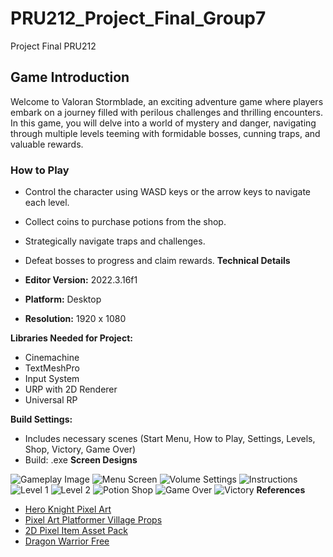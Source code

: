 # PRU212_Project_Final_Group7
Project Final PRU212
## Game Introduction

Welcome to Valoran Stormblade, an exciting adventure game where players embark on a journey filled with perilous challenges and thrilling encounters. In this game, you will delve into a world of mystery and danger, navigating through multiple levels teeming with formidable bosses, cunning traps, and valuable rewards.
### How to Play

- Control the character using WASD keys or the arrow keys to navigate each level.
- Collect coins to purchase potions from the shop.
- Strategically navigate traps and challenges.
- Defeat bosses to progress and claim rewards.
**Technical Details**

- **Editor Version:** 2022.3.16f1
- **Platform:** Desktop
- **Resolution:** 1920 x 1080

**Libraries Needed for Project:**
- Cinemachine
- TextMeshPro
- Input System
- URP with 2D Renderer
- Universal RP

**Build Settings:**
- Includes necessary scenes (Start Menu, How to Play, Settings, Levels, Shop, Victory, Game Over)
- Build: .exe
**Screen Designs**

![Gameplay Image](Mockup/member.png)
![Menu Screen](Mockup/menu.png)
![Volume Settings](Mockup/volumn.png)
![Instructions](Mockup/instruction.png)
![Level 1](Mockup/level1.png)
![Level 2](Mockup/level2.png)
![Potion Shop](Mockup/potionshop.png)
![Game Over](Mockup/gameover.png)
![Victory](Mockup/victory.png)
**References**

- [Hero Knight Pixel Art](https://assetstore.unity.com/packages/2d/characters/hero-knight-pixel-art-165188)
- [Pixel Art Platformer Village Props](https://assetstore.unity.com/packages/2d/environments/pixel-art-platformer-village-props-166114)
- [2D Pixel Item Asset Pack](https://assetstore.unity.com/packages/2d/gui/icons/2d-pixel-item-asset-pack-99645)
- [Dragon Warrior Free](https://assetstore.unity.com/packages/2d/characters/dragon-warrior-free-93896)

